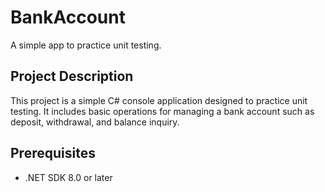 # BankAccount

A simple app to practice unit testing.

## Project Description

This project is a simple C# console application designed to practice unit testing. It includes basic operations for managing a bank account such as deposit, withdrawal, and balance inquiry.

## Prerequisites

- .NET SDK 8.0 or later
